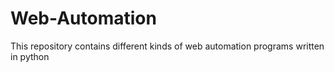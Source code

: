 # Web-Automation
This repository contains different kinds of web automation programs written in python
